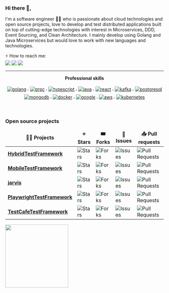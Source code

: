 ### Hi there 👋,

I'm a software engineer 👨‍💻 who is passionate about cloud technologies and open source projects, love to develop and test distributed applications built on top of cutting-edge technologies with interest in Microservices, DDD, Event Sourcing, and Clean Architecture. I mainly develop using Golang and Java Microservices but would love to work with new languages and technologies.
  
⚡ How to reach me:    
[<img src="https://img.shields.io/badge/LinkedIn-0077B5?style=for-the-badge&logo=linkedin&logoColor=white" />](https://www.linkedin.com/in/dipjyotimetia/) [<img src="https://img.shields.io/badge/Portfolio-255E63?style=for-the-badge&logo=About.me&logoColor=white" />](https://dipjyotimetia.github.io/) [<img src="https://img.shields.io/badge/Medium-12100E?style=for-the-badge&logo=medium&logoColor=white" /> ](https://medium.com/@dipjyotimetia) 
  
---

<p align="center"> 
 <strong>
  Professional skills
  </strong>
</p>

<p align="center">
   <a href="https://go.dev/">
    <img src="https://www.vectorlogo.zone/logos/golang/golang-ar21.svg" alt="golang" style="vertical-align:top; margin:4px;">
  </a>
   <a href="https://grpc.io/">
    <img src="https://www.vectorlogo.zone/logos/grpcio/grpcio-ar21.svg" alt="grpc" style="vertical-align:top; margin:4px;">
  </a>
  <a href="https://www.typescriptlang.org/">
    <img src="https://www.vectorlogo.zone/logos/typescriptlang/typescriptlang-ar21.svg" alt="typescript" style="vertical-align:top; margin:4px;">
  </a>
  <a href="https://www.oracle.com/java/technologies/">
    <img src="https://www.vectorlogo.zone/logos/java/java-ar21.svg" alt="java" style="vertical-align:top; margin:4px;">
  </a>
  <a href="https://reactjs.org/">
    <img src="https://www.vectorlogo.zone/logos/reactjs/reactjs-ar21.svg" alt="react" style="vertical-align:top; margin:4px;">
  </a>
  <a href="https://kafka.apache.org/">
    <img src="https://www.vectorlogo.zone/logos/apache_kafka/apache_kafka-ar21.svg" alt="kafka" style="vertical-align:top; margin:4px;">
  </a>
   <a href="https://www.postgresql.org/">
    <img src="https://www.vectorlogo.zone/logos/postgresql/postgresql-ar21.svg" alt="postgresql" style="vertical-align:top; margin:4px;">
  </a>
  <a href="https://www.mongodb.com/">
    <img src="https://www.vectorlogo.zone/logos/mongodb/mongodb-ar21.svg" alt="mongodb" style="vertical-align:top; margin:4px;">
  </a>
  <a href="https://hub.docker.com/">
    <img src="https://www.vectorlogo.zone/logos/docker/docker-ar21.svg" alt="docker" style="vertical-align:top; margin:4px">
  </a>
   <a href="https://cloud.google.com/">
    <img src="https://www.vectorlogo.zone/logos/google_cloud/google_cloud-ar21.svg" alt="google" style="vertical-align:top; margin:4px">
  </a>
  </a>
   <a href="https://aws.amazon.com/">
    <img src="https://www.vectorlogo.zone/logos/amazon_aws/amazon_aws-ar21.svg" alt="aws" style="vertical-align:top; margin:4px">
  </a>
  <a href="https://kubernetes.io">
    <img src="https://www.vectorlogo.zone/logos/kubernetes/kubernetes-ar21.svg" alt="kubernetes" style="vertical-align:top; margin:4px">
  </a>
</p>
<br/>

<h3>Open source projects</h3>
<table>
  <thead align="center">
    <tr border: none;>
      <td><b>🧑‍💻 Projects</b></td>
      <td><b>⭐ Stars</b></td>
      <td><b>🎟 Forks</b></td>
      <td><b>🐛 Issues</b></td>
      <td><b>📥 Pull requests</b></td>
    </tr>
  </thead>
  <tbody>
    <tr>
      <td><a href="https://github.com/dipjyotimetia/HybridTestFramework"><b>HybridTestFramework</b></a></td>
      <td><img alt="Stars" src="https://img.shields.io/github/stars/dipjyotimetia/HybridTestFramework?style=flat-square&labelColor=343b41"/></td>
      <td><img alt="Forks" src="https://img.shields.io/github/forks/dipjyotimetia/HybridTestFramework?style=flat-square&labelColor=343b41"/></td>
      <td><img alt="Issues" src="https://img.shields.io/github/issues/dipjyotimetia/HybridTestFramework?style=flat-square&labelColor=343b41"/></td>
      <td><img alt="Pull Requests" src="https://img.shields.io/github/issues-pr/dipjyotimetia/HybridTestFramework?style=flat-square&labelColor=343b41"/></td>
    </tr>
    <tr>
      <td><a href="https://github.com/dipjyotimetia/MobileTestFramework"><b>MobileTestFramework</b></a></td>
      <td><img alt="Stars" src="https://img.shields.io/github/stars/dipjyotimetia/MobileTestFramework?style=flat-square&labelColor=343b41"/></td>
      <td><img alt="Forks" src="https://img.shields.io/github/forks/dipjyotimetia/MobileTestFramework?style=flat-square&labelColor=343b41"/></td>
      <td><img alt="Issues" src="https://img.shields.io/github/issues/dipjyotimetia/MobileTestFramework?style=flat-square&labelColor=343b41"/></td>
      <td><img alt="Pull Requests" src="https://img.shields.io/github/issues-pr/dipjyotimetia/MobileTestFramework?style=flat-square&labelColor=343b41"/></td>
    </tr>
    <tr>
      <td><a href="https://github.com/dipjyotimetia/jarvis"><b>jarvis</b></a></td>
      <td><img alt="Stars" src="https://img.shields.io/github/stars/dipjyotimetia/jarvis?style=flat-square&labelColor=343b41"/></td>
      <td><img alt="Forks" src="https://img.shields.io/github/forks/dipjyotimetia/jarvis?style=flat-square&labelColor=343b41"/></td>
      <td><img alt="Issues" src="https://img.shields.io/github/issues/dipjyotimetia/jarvis?style=flat-square&labelColor=343b41"/></td>
      <td><img alt="Pull Requests" src="https://img.shields.io/github/issues-pr/dipjyotimetia/jarvis?style=flat-square&labelColor=343b41"/></td>
    </tr>
    <tr>
      <td><a href="https://github.com/dipjyotimetia/PlaywrightTestFramework"><b>PlaywrightTestFramework</b></a></td>
      <td><img alt="Stars" src="https://img.shields.io/github/stars/dipjyotimetia/PlaywrightTestFramework?style=flat-square&labelColor=343b41"/></td>
      <td><img alt="Forks" src="https://img.shields.io/github/forks/dipjyotimetia/PlaywrightTestFramework?style=flat-square&labelColor=343b41"/></td>
      <td><img alt="Issues" src="https://img.shields.io/github/issues/dipjyotimetia/PlaywrightTestFramework?style=flat-square&labelColor=343b41"/></td>
      <td><img alt="Pull Requests" src="https://img.shields.io/github/issues-pr/dipjyotimetia/PlaywrightTestFramework?style=flat-square&labelColor=343b41"/></td>
    </tr>
    <tr>
      <td><a href="https://github.com/dipjyotimetia/TestCafeTestFramework"><b>TestCafeTestFramework</b></a></td>
      <td><img alt="Stars" src="https://img.shields.io/github/stars/dipjyotimetia/TestCafeTestFramework?style=flat-square&labelColor=343b41"/></td>
      <td><img alt="Forks" src="https://img.shields.io/github/forks/dipjyotimetia/TestCafeTestFramework?style=flat-square&labelColor=343b41"/></td>
      <td><img alt="Issues" src="https://img.shields.io/github/issues/dipjyotimetia/TestCafeTestFramework?style=flat-square&labelColor=343b41"/></td>
      <td><img alt="Pull Requests" src="https://img.shields.io/github/issues-pr/dipjyotimetia/TestCafeTestFramework?style=flat-square&labelColor=343b41"/></td>
    </tr>
    
  </tbody>
</table>

<a href="https://github.com/dipjyotimetia/HybridTestFramework">
  <img height=200 align="center" src="https://github-readme-stats.vercel.app/api?username=dipjyotimetia" />
</a>

